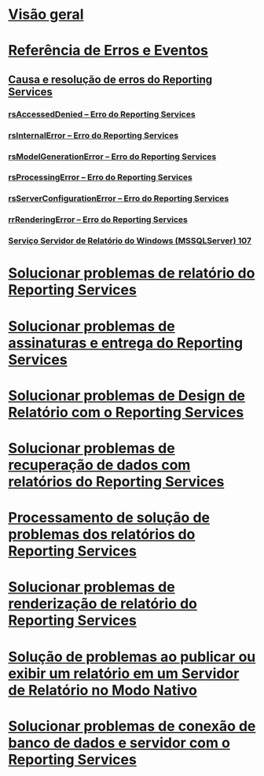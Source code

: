 # [Visão geral](troubleshoot-reporting-services.md)  
# [Referência de Erros e Eventos](errors-and-events-reference-reporting-services.md)  
## [Causa e resolução de erros do Reporting Services](cause-and-resolution-of-reporting-services-errors.md)  
### [rsAccessedDenied – Erro do Reporting Services](rsaccesseddenied-reporting-services-error.md)  
### [rsInternalError – Erro do Reporting Services](rsinternalerror-reporting-services-error.md)  
### [rsModelGenerationError – Erro do Reporting Services](rsmodelgenerationerror-reporting-services-error.md)  
### [rsProcessingError – Erro do Reporting Services](rsprocessingerror-reporting-services-error.md)  
### [rsServerConfigurationError – Erro do Reporting Services](rsserverconfigurationerror-reporting-services-error.md)  
### [rrRenderingError – Erro do Reporting Services](rrrenderingerror-reporting-services-error.md)  
### [Serviço Servidor de Relatório do Windows (MSSQLServer) 107](report-server-windows-service-mssqlserver-107.md)  
# [Solucionar problemas de relatório do Reporting Services](troubleshoot-reporting-services-report-issues.md)  
# [Solucionar problemas de assinaturas e entrega do Reporting Services](troubleshoot-reporting-services-subscriptions-and-delivery.md)  
# [Solucionar problemas de Design de Relatório com o Reporting Services](troubleshoot-report-design-issues-with-reporting-services.md)  
# [Solucionar problemas de recuperação de dados com relatórios do Reporting Services](troubleshoot-data-retrieval-issues-with-reporting-services-reports.md)  
# [Processamento de solução de problemas dos relatórios do Reporting Services](troubleshoot-processing-of-reporting-services-reports.md)  
# [Solucionar problemas de renderização de relatório do Reporting Services](troubleshoot-reporting-services-report-rendering-issues.md)  
# [Solução de problemas ao publicar ou exibir um relatório em um Servidor de Relatório no Modo Nativo](troubleshoot-publishing-or-viewing-a-report-on-a-native-mode-report-server.md)  
# [Solucionar problemas de conexão de banco de dados e servidor com o Reporting Services](troubleshoot-server-and-database-connection-problems-with-reporting-services.md)  
